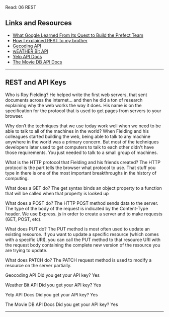 Read: 06 REST

## Links and Resources

- [What Google Learned From Its Quest to Build the Prefect Team](https://www.nytimes.com/2016/02/28/magazine/what-google-learned-from-its-quest-to-build-the-perfect-team.html)
- [How I explained REST to my brother](https://gist.github.com/brookr/5977550)
- [Gecoding API](https://locationiq.com/)
- [wEATHER Bit API](https://www.weatherbit.io/)
- [Yelp API Docs](https://docs.developer.yelp.com/reference/v3_business_search)
- [The Movie DB API Docs](https://developers.themoviedb.org/3/getting-started/introduction)

<hr>

## REST and API Keys

Who is Roy Fielding? He helped write the first web servers, that sent documents across the internet… and then he did a ton of research explaining why the web works the way it does. His name is on the specification for the protocol that is used to get pages from servers to your browser.

Why don’t the techniques that we use today work well when we need to be able to talk to all of the machines in the world? When Fielding and his colleagues started building the web, being able to talk to any machine anywhere in the world was a primary concern. But most of the techniques developers later used to get computers to talk to each other didn't have those requirements. You just needed to talk to a small group of machines.

What is the HTTP protocol that Fielding and his friends created? The HTTP protocol is the part tells the browser what protocol to use. That stuff you type in there is one of the most important breakthroughs in the history of computing.

What does a GET do? The get syntax binds an object property to a function that will be called when that property is looked up

What does a POST do? The HTTP POST method sends data to the server. The type of the body of the request is indicated by the Content-Type header. We use Express. js in order to create a server and to make requests (GET, POST, etc).

What does PUT do? The PUT method is most often used to update an existing resource. If you want to update a specific resource (which comes with a specific URI), you can call the PUT method to that resource URI with the request body containing the complete new version of the resource you are trying to update.

What does PATCH do? The PATCH request method is used to modify a resource on the server partially.

Geocoding API
Did you get your API key? Yes

Weather Bit API
Did you get your API key? Yes

Yelp API Docs
Did you get your API key? Yes

The Movie DB API Docs
Did you get your API key? Yes

<hr>